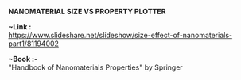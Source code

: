 ****NANOMATERIAL SIZE VS PROPERTY PLOTTER****<BR>

****~Link  :**** <br>
https://www.slideshare.net/slideshow/size-effect-of-nanomaterials-part1/81194002<br>

****~Book :-****<br>
"Handbook of Nanomaterials Properties" by Springer<br>
